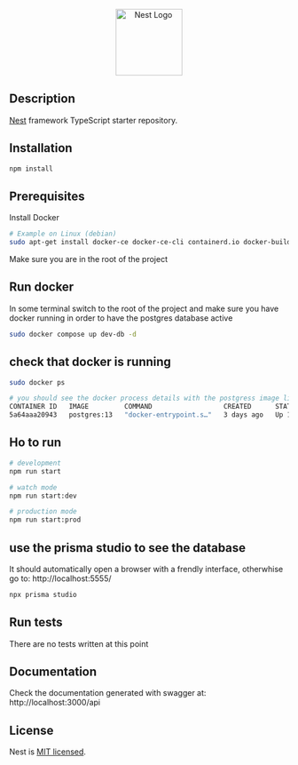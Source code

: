 
<p align="center">
  <a href="http://nestjs.com/" target="blank"><img src="https://nestjs.com/img/logo-small.svg" width="120" alt="Nest Logo" /></a>
</p>

[circleci-image]: https://img.shields.io/circleci/build/github/nestjs/nest/master?token=abc123def456
[circleci-url]: https://circleci.com/gh/nestjs/nest

## Description

[Nest](https://github.com/nestjs/nest) framework TypeScript starter repository.

## Installation

```bash
npm install
```

## Prerequisites

Install Docker

```bash
# Example on Linux (debian)
sudo apt-get install docker-ce docker-ce-cli containerd.io docker-buildx-plugin docker-compose-plugin
```

Make sure you are in the root of the project


## Run docker
In some terminal switch to the root of the project and make sure you have docker running in order to have the postgres database active

```bash
sudo docker compose up dev-db -d
```

## check that docker is running

```bash
sudo docker ps

# you should see the docker process details with the postgress image like this
CONTAINER ID   IMAGE         COMMAND                  CREATED      STATUS        PORTS                                         NAMES
5a64aaa20943   postgres:13   "docker-entrypoint.s…"   3 days ago   Up 12 hours   0.0.0.0:5434->5432/tcp, [::]:5434->5432/tcp   simple-rest-api-dev-db-1
```

## Ho to run

```bash
# development
npm run start

# watch mode
npm run start:dev

# production mode
npm run start:prod
```


## use the prisma studio to see the database

It should automatically open a browser with a frendly interface, otherwhise go to: http://localhost:5555/

```bash
npx prisma studio
```

## Run tests

There are no tests written at this point

## Documentation

Check the documentation generated with swagger at: http://localhost:3000/api

## License

Nest is [MIT licensed](https://github.com/nestjs/nest/blob/master/LICENSE).
